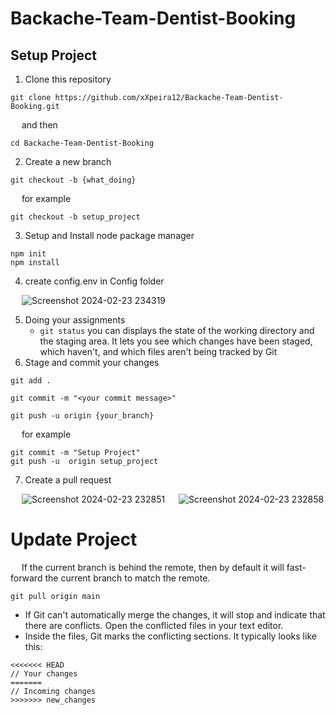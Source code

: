 # Backache-Team-Dentist-Booking

## Setup Project

1. Clone this repository
```ssh
git clone https://github.com/xXpeira12/Backache-Team-Dentist-Booking.git
```
&emsp; and then
```
cd Backache-Team-Dentist-Booking
```
2. Create a new branch
```
git checkout -b {what_doing}
```
 &emsp; for example
```
git checkout -b setup_project
```
3. Setup and Install node package manager
```
npm init
npm install
```
4. create config.env in Config folder
 
 &emsp; ![Screenshot 2024-02-23 234319](https://github.com/xXpeira12/Backache-Team-Dentist-Booking/assets/78487961/8ff6e2fc-7428-4acd-8fae-6cfff93a8951)
 
5. Doing your assignments
   - `git status` you can displays the state of the working directory and the staging area. It lets you see which changes have been staged, which haven't, and which files aren't being tracked by Git 
6. Stage and commit your changes
```
git add .
```
```
git commit -m "<your commit message>"
```
```
git push -u origin {your_branch}
```
 &emsp; for example
```
git commit -m "Setup Project"
git push -u  origin setup_project
```
7. Create a pull request

 &emsp; ![Screenshot 2024-02-23 232851](https://github.com/xXpeira12/Backache-Team-Dentist-Booking/assets/78487961/f30eb8f2-13fd-4b85-8420-95d8ac4603c0)
 &emsp; ![Screenshot 2024-02-23 232858](https://github.com/xXpeira12/Backache-Team-Dentist-Booking/assets/78487961/91ddf41d-a2d8-4512-bda7-804efe0d3f8e)

# Update Project
 &emsp; If the current branch is behind the remote, then by default it will fast-forward the current branch to match the remote.
```
git pull origin main
```
- If Git can't automatically merge the changes, it will stop and indicate that there are conflicts. Open the conflicted files in your text editor.
- Inside the files, Git marks the conflicting sections. It typically looks like this:
```
<<<<<<< HEAD
// Your changes
=======
// Incoming changes
>>>>>>> new_changes
```

